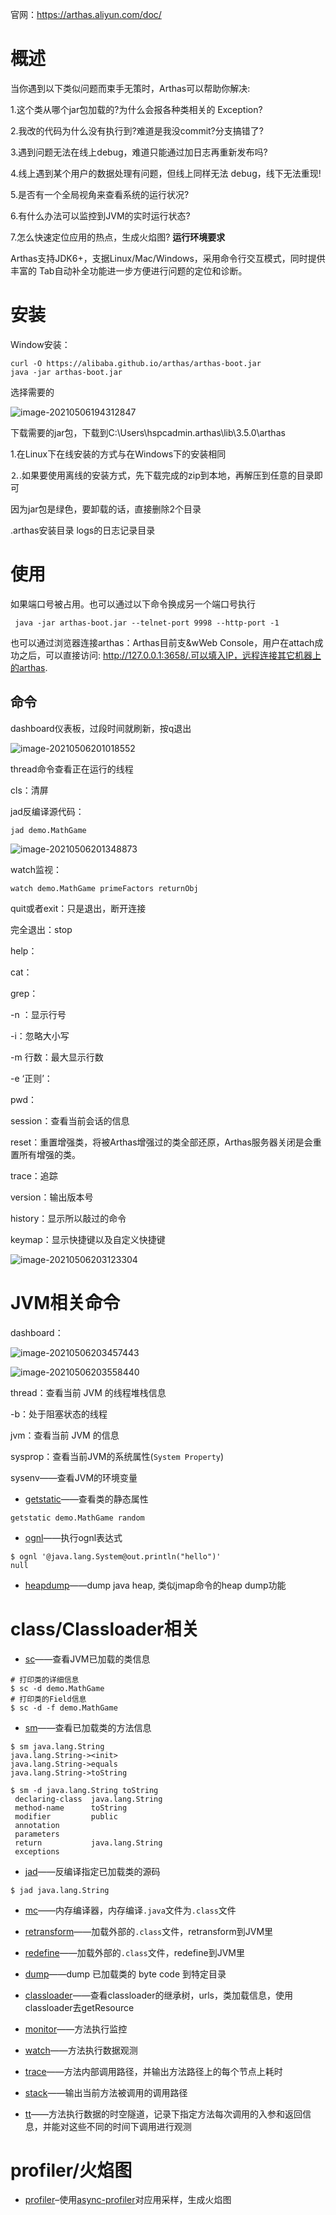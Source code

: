 官网：https://arthas.aliyun.com/doc/

# 概述

当你遇到以下类似问题而束手无策时，Arthas可以帮助你解决:

1.这个类从哪个jar包加载的?为什么会报各种类相关的 Exception?

2.我改的代码为什么没有执行到?难道是我没commit?分支搞错了?

3.遇到问题无法在线上debug，难道只能通过加日志再重新发布吗?

4.线上遇到某个用户的数据处理有问题，但线上同样无法 debug，线下无法重现!

5.是否有一个全局视角来查看系统的运行状况?

6.有什么办法可以监控到JVM的实时运行状态?

7.怎么快速定位应用的热点，生成火焰图?
**运行环境要求**

Arthas支持JDK6+，支据Linux/Mac/Windows，采用命令行交互模式，同时提供丰富的 Tab自动补全功能进一步方便进行问题的定位和诊断。

# 安装

Window安装：

```shell
curl -O https://alibaba.github.io/arthas/arthas-boot.jar
java -jar arthas-boot.jar
```

选择需要的

![image-20210506194312847](media/image-20210506194312847.png)

下载需要的jar包，下载到C:\Users\hspcadmin\.arthas\lib\3.5.0\arthas

1.在Linux下在线安装的方式与在Windows下的安装相同

⒉.如果要使用离线的安装方式，先下载完成的zip到本地，再解压到任意的目录即可

因为jar包是绿色，要卸载的话，直接删除2个目录

.arthas安装目录 logs的日志记录目录

# 使用

如果端口号被占用。也可以通过以下命令换成另一个端口号执行

```shell
 java -jar arthas-boot.jar --telnet-port 9998 --http-port -1
```


也可以通过浏览器连接arthas：Arthas目前支&wWeb Console，用户在attach成功之后，可以直接访问: http://127.0.0.1:3658/.可以填入IP，远程连接其它机器上的arthas.

## 命令

dashboard仪表板，过段时间就刷新，按q退出

![image-20210506201018552](media/image-20210506201018552.png)

thread命令查看正在运行的线程

cls：清屏

jad反编译源代码：

```shell
jad demo.MathGame
```

![image-20210506201348873](media/image-20210506201348873.png)

watch监视：

```shell
watch demo.MathGame primeFactors returnObj
```

quit或者exit：只是退出，断开连接

完全退出：stop

help：

cat：

grep：

-n ：显示行号

-i：忽略大小写

-m 行数：最大显示行数

-e ‘正则’：

pwd：



session：查看当前会话的信息

reset：重置增强类，将被Arthas增强过的类全部还原，Arthas服务器关闭是会重置所有增强的类。

trace：追踪

version：输出版本号

history：显示所以敲过的命令

keymap：显示快捷键以及自定义快捷键

![image-20210506203123304](media/image-20210506203123304.png)

# JVM相关命令

dashboard：

![image-20210506203457443](media/image-20210506203457443.png)

![image-20210506203558440](media/image-20210506203558440.png)

thread：查看当前 JVM 的线程堆栈信息

-b：处于阻塞状态的线程

jvm：查看当前 JVM 的信息

sysprop：查看当前JVM的系统属性(`System Property`)

sysenv——查看JVM的环境变量

- [getstatic](https://arthas.aliyun.com/doc/getstatic.html)——查看类的静态属性

```shell
getstatic demo.MathGame random
```

- [ognl](https://arthas.aliyun.com/doc/ognl.html)——执行ognl表达式

```shell
$ ognl '@java.lang.System@out.println("hello")'
null
```

- [heapdump](https://arthas.aliyun.com/doc/heapdump.html)——dump java heap, 类似jmap命令的heap dump功能

# class/Classloader相关

- [sc](https://arthas.aliyun.com/doc/sc.html)——查看JVM已加载的类信息

```shell
# 打印类的详细信息
$ sc -d demo.MathGame
# 打印类的Field信息
$ sc -d -f demo.MathGame
```

- [sm](https://arthas.aliyun.com/doc/sm.html)——查看已加载类的方法信息

```shell
$ sm java.lang.String
java.lang.String-><init>
java.lang.String->equals
java.lang.String->toString

$ sm -d java.lang.String toString
 declaring-class  java.lang.String
 method-name      toString
 modifier         public
 annotation
 parameters
 return           java.lang.String
 exceptions
```

- [jad](https://arthas.aliyun.com/doc/jad.html)——反编译指定已加载类的源码

```shell
$ jad java.lang.String
```

- [mc](https://arthas.aliyun.com/doc/mc.html)——内存编译器，内存编译`.java`文件为`.class`文件
- [retransform](https://arthas.aliyun.com/doc/retransform.html)——加载外部的`.class`文件，retransform到JVM里
- [redefine](https://arthas.aliyun.com/doc/redefine.html)——加载外部的`.class`文件，redefine到JVM里
- [dump](https://arthas.aliyun.com/doc/dump.html)——dump 已加载类的 byte code 到特定目录
- [classloader](https://arthas.aliyun.com/doc/classloader.html)——查看classloader的继承树，urls，类加载信息，使用classloader去getResource



- [monitor](https://arthas.aliyun.com/doc/monitor.html)——方法执行监控
- [watch](https://arthas.aliyun.com/doc/watch.html)——方法执行数据观测
- [trace](https://arthas.aliyun.com/doc/trace.html)——方法内部调用路径，并输出方法路径上的每个节点上耗时
- [stack](https://arthas.aliyun.com/doc/stack.html)——输出当前方法被调用的调用路径
- [tt](https://arthas.aliyun.com/doc/tt.html)——方法执行数据的时空隧道，记录下指定方法每次调用的入参和返回信息，并能对这些不同的时间下调用进行观测

# profiler/火焰图

- [profiler](https://arthas.aliyun.com/doc/profiler.html)–使用[async-profiler](https://github.com/jvm-profiling-tools/async-profiler)对应用采样，生成火焰图